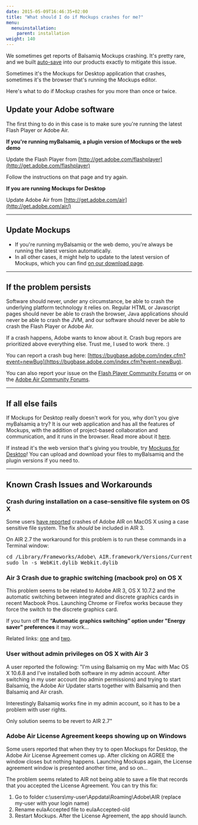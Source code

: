 ```yaml
---
date: 2015-05-09T16:46:35+02:00
title: "What should I do if Mockups crashes for me?"
menu:
  menuinstallation:
    parent: installation
weight: 140
---
```

We sometimes get reports of Balsamiq Mockups crashing. It's pretty rare, and we built [auto-save](http://support.balsamiq.com/customer/portal/articles/578190) into our products exactly to mitigate this issue.

Sometimes it's the Mockups for Desktop application that crashes, sometimes it's the browser that's running the Mockups editor.

Here's what to do if Mockup crashes for you more than once or twice.

## Update your Adobe software

The first thing to do in this case is to make sure you're running the latest Flash Player or Adobe Air.

**If you're running myBalsamiq, a plugin version of Mockups or the web demo**

Update the Flash Player from [http://get.adobe.com/flashplayer](http://get.adobe.com/flashplayer)

Follow the instructions on that page and try again.

**If you are running Mockups for Desktop**

Update Adobe Air from [http://get.adobe.com/air](http://get.adobe.com/air/)

---

## Update Mockups

*   If you're running myBalsamiq or the web demo, you're always be running the latest version automatically.
*   In all other cases, it might help to update to the latest version of Mockups, which you can find [on our download page](http://balsamiq.com/download).

---

## If the problem persists

Software should never, under any circumstance, be able to crash the underlying platform technology it relies on. Regular HTML or Javascript pages should never be able to crash the browser, Java applications should never be able to crash the JVM, and our software should never be able to crash the Flash Player or Adobe Air.

If a crash happens, Adobe wants to know about it. Crash bug repors are prioritized above everything else. Trust me, I used to work  there. :)

You can report a crash bug here: [https://bugbase.adobe.com/index.cfm?event=newBug](https://bugbase.adobe.com/index.cfm?event=newBug).

You can also report your issue on the [Flash Player Community Forums](http://forums.adobe.com/community/flashplayer) or on the [Adobe Air Community Forums](http://forums.adobe.com/community/air).

---

## If all else fails

If Mockups for Desktop really doesn't work for you, why don't you give myBalsamiq a try? It is our web application and has all the features of Mockups, with the addition of project-based collaboration and communication, and it runs in the browser. Read more about it [here](http://balsamiq.com/products/mockups/mybalsamiq).

If instead it's the web version that's giving you trouble, try [Mockups for Desktop](http://balsamiq.com/products/mockups)! You can upload and download your files to myBalsamiq and the plugin versions if you need to.

* * *

## Known Crash Issues and Workarounds

### Crash during installation on a case-sensitive file system on OS X

Some users [have reported](http://forums.adobe.com/thread/843555) crashes of Adobe AIR on MacOS X using a case sensitive file system. The fix _should_ be included in AIR 3.

On AIR 2.7 the workaround for this problem is to run these commands in a Terminal window:

<pre>cd /Library/Frameworks/Adobe\ AIR.framework/Versions/Current/Resources
sudo ln -s WebKit.dylib Webkit.dylib
</pre>

### Air 3 Crash due to graphic switching (macbook pro) on OS X

This problem seems to be related to Adobe AIR 3, OS X 10.7.2 and the automatic switching between integrated and discrete graphics cards in recent Macbook Pros. Launching Chrome or Firefox works because they force the switch to the discrete graphics card.

If you turn off the **“Automatic graphics switching” option under "Energy saver" preferences** it may work...

Related links: [one](http://jmilbery.com/2011/10/26/getting-adobe-air-3-x-to-work-on-lion-10-7-2/) and [two](http://www.youneedabudget.com/forum/ynab-f38/ynab-crashing-some-macs-after-updating-t13475.html#p91745).

### User without admin privileges on OS X with Air 3

A user reported the following: "I'm using Balsamiq on my Mac with Mac OS X 10.6.8 and I've installed both software in my admin account. After switching in my user account (no admin permissions) and trying to start Balsamiq, the Adobe Air Updater starts together with Balsamiq and then Balsamiq and Air crash.

Interestingly Balsamiq works fine in my admin account, so it has to be a problem with user rights.

Only solution seems to be revert to AIR 2.7"

### Adobe Air License Agreement keeps showing up on Windows

Some users reported that when they try to open Mockups for Desktop, the Adobe Air License Agreement comes up. After clicking on AGREE the window closes but nothing happens. Launching Mockups again, the License agreement window is presented another time, and so on…

The problem seems related to AIR not being able to save a file that records that you accepted the License Agreement. You can try this fix:

1.  Go to folder c:\users\my-user\Appdata\Roaming\Adobe\AIR (replace my-user with your login name)
2.  Rename eulaAccepted file to eulaAccepted-old
3.  Restart Mockups. After the License Agreement, the app should launch.
